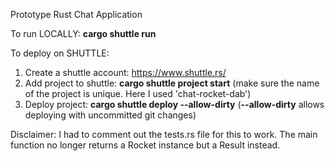 Prototype Rust Chat Application

To run LOCALLY: **cargo shuttle run**

To deploy on SHUTTLE:
1. Create a shuttle account: https://www.shuttle.rs/
2. Add project to shuttle: **cargo shuttle project start**
   (make sure the name of the project is unique. Here I used 'chat-rocket-dab')
3. Deploy project: **cargo shuttle deploy --allow-dirty**
   (**--allow-dirty** allows deploying with uncommitted git changes)

Disclaimer: I had to comment out the tests.rs file for this to work. The main function no longer returns a Rocket instance but a Result instead.
